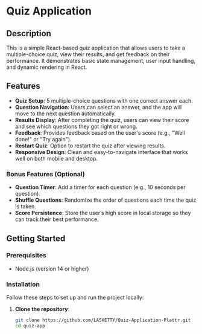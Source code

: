 # Quiz Application

## Description
This is a simple React-based quiz application that allows users to take a multiple-choice quiz, view their results, and get feedback on their performance. It demonstrates basic state management, user input handling, and dynamic rendering in React.

## Features
- **Quiz Setup**: 5 multiple-choice questions with one correct answer each.
- **Question Navigation**: Users can select an answer, and the app will move to the next question automatically.
- **Results Display**: After completing the quiz, users can view their score and see which questions they got right or wrong.
- **Feedback**: Provides feedback based on the user's score (e.g., "Well done!" or "Try again").
- **Restart Quiz**: Option to restart the quiz after viewing results.
- **Responsive Design**: Clean and easy-to-navigate interface that works well on both mobile and desktop.
  
### Bonus Features (Optional)
- **Question Timer**: Add a timer for each question (e.g., 10 seconds per question).
- **Shuffle Questions**: Randomize the order of questions each time the quiz is taken.
- **Score Persistence**: Store the user’s high score in local storage so they can track their best performance.

## Getting Started

### Prerequisites
- Node.js (version 14 or higher)

### Installation
Follow these steps to set up and run the project locally:

1. **Clone the repository**:
   ```bash
   git clone https://github.com/LASHETTY/Quiz-Application-Plattr.git
   cd quiz-app
